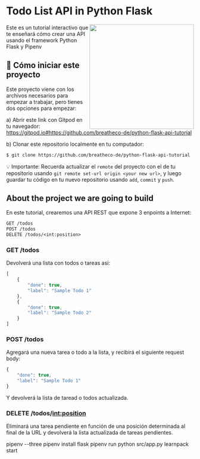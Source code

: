 # Todo List API in Python Flask

<a href="https://www.breatheco.de"><img height="280" align="right" src="https://raw.githubusercontent.com/breatheco-de/python-flask-api-tutorial/3ffb90ea974146f57a3bdfd59665b4c4d5d05197/.breathecode/assets/badge.svg"></a>

Este es un tutorial interactivo que te enseñará cómo crear una API usando el framework Python Flask y Pipenv

## 🌱  Cómo iniciar este proyecto

Este proyecto viene con los archivos necesarios para empezar a trabajar, pero tienes dos opciones para empezar:

a) Abrir este link con Gitpod en tu navegador: https://gitpod.io#https://github.com/breatheco-de/python-flask-api-tutorial

b) Clonar este repositorio localmente en tu computador:
```sh
$ git clone https://github.com/breatheco-de/python-flask-api-tutorial
```

💡 Importante: Recuerda actualizar el `remote` del proyecto con el de tu repositorio usando `git remote set-url origin <your new url>`, y luego guardar tu código en tu nuevo repositorio usando `add`, `commit` y `push`.

## About the project we are going to build

En este tutorial, crearemos una API REST que expone 3 enpoints a Internet:

```txt
GET /todos
POST /todos
DELETE /todos/<int:position>
```

### GET /todos

Devolverá una lista con todos o tareas asi:
```javascript
[
    {
        "done": true,
        "label": "Sample Todo 1"
    },
    {
        "done": true,
        "label": "Sample Todo 2"
    }
]
```

### POST /todos

Agregará una nueva tarea o todo a la lista, y recibirá el siguiente request body:

```javascript
{
    "done": true,
    "label": "Sample Todo 1"
}
```

Y devolverá la lista de taread o todos actualizada.

### DELETE /todos/<int:position>

Eliminará una tarea pendiente en función de una posición determinada al final de la URL y devolverá la lista actualizada de tareas pendientes.

pipenv --three
pipenv install flask
pipenv run python src/app.py
learnpack start